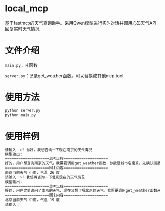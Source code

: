 # local_mcp
基于fastmcp的天气查询助手。采用Qwen模型进行实时对话并调用心知天气API回复实时天气情况

# 文件介绍

`main.py`：主函数

`server.py`：记录get_weather函数。可以替换成其他mcp tool

# 使用方法

```bash
python server.py
python main.py
```

# 使用样例

```bash
请输入：>? 你好，我想咨询一下现在南京的天气情况
模型输出：
====================思考过程====================
好的，用户想查询南京的天气。我需要调用get_weather函数，参数是城市名南京。先确认函数是否存在，查看工具列表，确实有get_weather函数，参数是city，类型字符串，必填。所以应该构造一个JSON对象，name是get_weather，arguments里city设为“南京”。然后确保格式正确，用XML标签包裹工具调用部分。这样应该就能正确返回天气信息了。
====================回复内容====================
南京当前天气 小雨，气温 26 度
请输入：>? 我想再咨询一下北京现在的天气情况
模型输出：
====================思考过程====================
好的，用户之前询问了南京的天气，现在又想了解北京的天气。我需要调用get_weather函数来获取北京的实时天气情况。首先，确认用户的需求是查询北京当前的天气，参数是城市名“北京”。然后，检查工具中的函数是否适用，这里get_weather函数正好需要城市名作为参数。接下来，构造正确的tool_call，确保参数正确无误。最后，返回函数调用结果，等待进一步的信息来回复用户。注意保持响应的及时性和准确性
====================回复内容====================
北京当前天气 中雨，气温 19 度
请输入：
```
